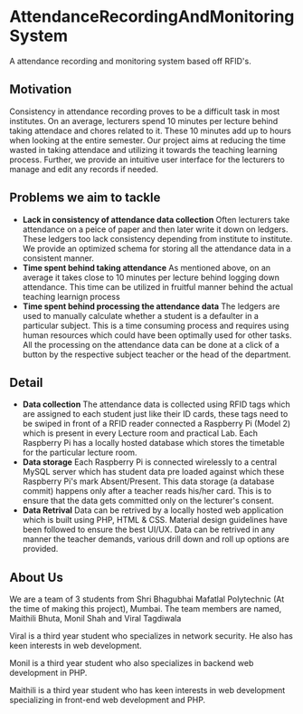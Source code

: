 # AttendanceRecordingAndMonitoringSystem
A attendance recording and monitoring system based off RFID's.

## Motivation
Consistency in attendance recording proves to be a difficult task in most institutes. On an average, lecturers spend 10 minutes per lecture behind taking attendace and chores related to it. These 10 minutes add up to hours when looking at the entire semester. Our project aims at reducing the time wasted in taking attendace and utilizing it towards the teaching learning process.
Further, we provide an intuitive user interface for the lecturers to manage and edit any records if needed.

## Problems we aim to tackle
- **Lack in consistency of attendance data collection**
    Often lecturers take attendance on a peice of paper and then later write it down on ledgers. These ledgers too lack consistency
    depending from institute to institute. We provide an optimized schema for storing all the attendance data in a consistent manner.
- **Time spent behind taking attendance**
    As mentioned above, on an average it takes close to 10 minutes per lecture behind logging down attendance. This time can be utilized in fruitful manner behind the actual teaching learnign process
- **Time spent behind processing the attendance data**
    The ledgers are used to manually calculate whether a student is a defaulter in a particular subject. This is a time consuming process and requires using human resources which could have been optimally used for other tasks. 
    All the processing on the attendance data can be done at a click of a button by the respective subject teacher or the head of the department.
    
## Detail
- **Data collection**
    The attendance data is collected using RFID tags which are assigned to each student just like their ID cards, these tags need to be swiped
    in front of a RFID reader connected a Raspberry Pi (Model 2) which is present in every Lecture room and practical Lab. Each Raspberry Pi has a locally
    hosted database which stores the timetable for the particular lecture room. 
- **Data storage**
    Each Raspberry Pi is connected wirelessly to a central MySQL server which has student data pre loaded against which these Raspberry Pi's mark Absent/Present.
    This data storage (a database commit) happens only after a teacher reads his/her card. This is to ensure that the data gets committed only on the lecturer's consent. 
- **Data Retrival**
    Data can be retrived by a locally hosted web application which is built using PHP, HTML & CSS. Material design guidelines have been followed to ensure the best UI/UX. 
    Data can be retrived in any manner the teacher demands, various drill down and roll up options are provided.
 
## About Us
We are a team of 3 students from Shri Bhagubhai Mafatlal Polytechnic (At the time of making this project), Mumbai.
The team members are named, Maithili Bhuta, Monil Shah and Viral Tagdiwala

Viral is a third year student who specializes in network security. He also has keen interests in web development.

Monil is a third year student who also specializes in backend web development in PHP.

Maithili is a third year student who has keen interests in web development specializing in front-end web development and PHP.
    



